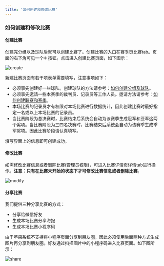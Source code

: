 ```yaml
---
title: '如何创建和修改比赛'
---
```


### **如何创建和修改比赛**

#### **创建比赛**

创建完分组以及球队后就可以创建比赛了。创建比赛的入口在赛季页比赛tab。页面的右下角可见一个➕ 按钮。点击进入创建比赛页面，如下图示：

![create](/assets/blog/game/1.png)

新建比赛页面有若干项表单需要填写，注意事项如下：

* 必须事先创建好一些球队。创建球队的方法请参考：[如何创建分组及球队](https://doc.jsongtech.com/team)。
* 必须事先邀请一些本赛季的裁判员、记录员等工作人员。邀请方法请参考：[如何创建联赛和赛季](https://doc.jsongtech.com/league)。
* 本场比赛的记录员才有权限对本场比赛进行数据统计，因此创建比赛时最好指定一名或以上本场比赛的记录员。
* 当比赛阶段为总决赛时，比赛结束后系统会自动为该赛季生成冠军和亚军这两个奖项。当比赛阶段为三四名决赛时，比赛结束后系统会自动为该赛季生成季军奖项。因此比赛阶段请认真填写。

填写界面上的信息即可创建成功。

#### **修改比赛**

如需修改比赛信息或者删除比赛(管理员权限)，可进入比赛详情页详情tab进行操作。**注意：只有在比赛未开始的状态下才可修改比赛信息或者删除比赛**。

![modify](/assets/blog/game/2.png)

#### **分享比赛**

我们提供三种分享比赛的方式：
 * 分享给微信好友
 * 生成本场比赛分享海报
 * 生成本场比赛小程序码

由于苹果系统不支持将小程序页面分享到朋友圈，因此必须使用后面两种方式生成图片再分享到朋友圈。好友通过扫描图片中的小程序码进入比赛页面。如下图所示：

![share](/assets/blog/game/3.png)



